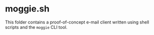 # moggie.sh

This folder contains a proof-of-concept e-mail client written using
shell scripts and the `moggie` CLI tool.

